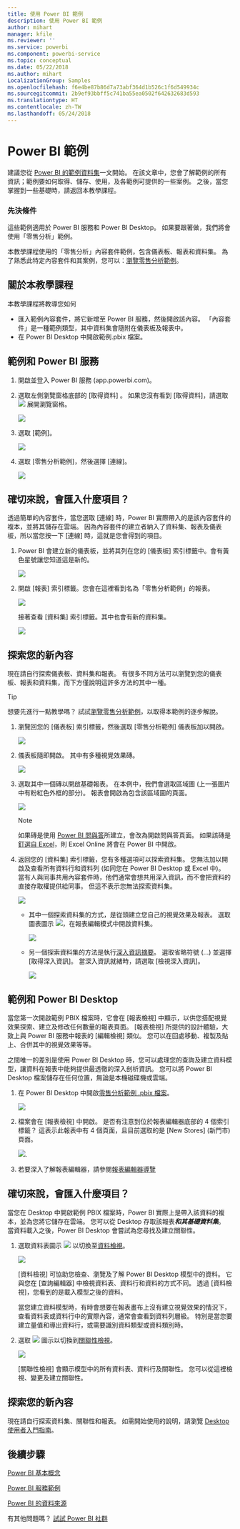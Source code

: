```yaml
---
title: 使用 Power BI 範例
description: 使用 Power BI 範例
author: mihart
manager: kfile
ms.reviewer: ''
ms.service: powerbi
ms.component: powerbi-service
ms.topic: conceptual
ms.date: 05/22/2018
ms.author: mihart
LocalizationGroup: Samples
ms.openlocfilehash: f6e4be87b86d7a73abf364d1b526c1f6d549934c
ms.sourcegitcommit: 2b9ef93bbff5c741ba55ea0502f642632683d593
ms.translationtype: HT
ms.contentlocale: zh-TW
ms.lasthandoff: 05/24/2018
---
```

# <a name="the-power-bi-samples"></a>Power BI 範例

建議您從 [Power BI 的範例資料集](sample-datasets.md)一文開始。 在該文章中，您會了解範例的所有資訊；範例要如何取得、儲存、使用，及各範例可提供的一些案例。 之後，當您掌握到一些基礎時，請返回本教學課程。   

### <a name="prerequisites"></a>先決條件
這些範例適用於 Power BI 服務和 Power BI Desktop。 如果要跟著做，我們將會使用「零售分析」範例。

本教學課程使用的「零售分析」內容套件範例，包含儀表板、報表和資料集。
為了熟悉此特定內容套件和其案例，您可以：[瀏覽零售分析範例](sample-retail-analysis.md)。

## <a name="about-this-tutorial"></a>關於本教學課程
本教學課程將教導您如何 
- 匯入範例內容套件，將它新增至 Power BI 服務，然後開啟該內容。 「內容套件」是一種範例類型，其中資料集會隨附在儀表板及報表中。 
-  在 Power BI Desktop 中開啟範例.pbix 檔案。


## <a name="samples-and-power-bi-service"></a>範例和 Power BI 服務

1. 開啟並登入 Power BI 服務 (app.powerbi.com)。
2. 選取左側瀏覽窗格底部的 [取得資料]  。 如果您沒有看到 [取得資料]，請選取 ![](media/sample-tutorial-connect-to-the-samples/expand-nav.png) 展開瀏覽窗格。
   
   ![](media/sample-tutorial-connect-to-the-samples/pbi_getdata.png)
5. 選取 [範例]。  
   
   ![](media/sample-tutorial-connect-to-the-samples/pbi_samplesdownload.png)
6. 選取 [零售分析範例]，然後選擇 [連線]。   
   
   ![](media/sample-tutorial-connect-to-the-samples/pbi_retailanalysissampleconnect.png)

## <a name="what-exactly-was-imported"></a>確切來說，會匯入什麼項目？
透過簡單的內容套件，當您選取 [連線] 時，Power BI 實際帶入的是該內容套件的複本，並將其儲存在雲端。 因為內容套件的建立者納入了資料集、報表及儀表板，所以當您按一下 [連線] 時，這就是您會得到的項目。 

1. Power BI 會建立新的儀表板，並將其列在您的 [儀表板] 索引標籤中。會有黃色星號讓您知道這是新的。
   
   ![](media/sample-tutorial-connect-to-the-samples/power-bi-new-dashboard.png)
2. 開啟 [報表] 索引標籤。您會在這裡看到名為「零售分析範例」的報表。
   
   ![](media/sample-tutorial-connect-to-the-samples/power-bi-new-report.png)
   
   接著查看 [資料集] 索引標籤。其中也會有新的資料集。
   
   ![](media/sample-tutorial-connect-to-the-samples/power-bi-new-dataset.png)

## <a name="explore-your-new-content"></a>探索您的新內容
現在請自行探索儀表板、資料集和報表。 有很多不同方法可以瀏覽到您的儀表板、報表和資料集，而下方僅說明這許多方法的其中一種。  

> [!TIP]
> 想要先進行一點教學嗎？  試試[瀏覽零售分析範例](sample-retail-analysis.md)，以取得本範例的逐步解說。
> 
> 

1. 瀏覽回您的 [儀表板] 索引標籤，然後選取 [零售分析範例] 儀表板加以開啟。    
   
   ![](media/sample-tutorial-connect-to-the-samples/power-bi-dashboards.png)
2. 儀表板隨即開啟。  其中有多種視覺效果磚。
   
   ![](media/sample-tutorial-connect-to-the-samples/power-bi-dashboards2new.png)
3. 選取其中一個磚以開啟基礎報表。  在本例中，我們會選取區域圖 (上一張圖片中有粉紅色外框的部分)。 報表會開啟為包含該區域圖的頁面。
   
    ![](media/sample-tutorial-connect-to-the-samples/power-bi-report.png)
   
   > [!NOTE]
   > 如果磚是使用 [Power BI 問與答](power-bi-q-and-a.md)所建立，會改為開啟問與答頁面。 如果該磚是[釘選自 Excel](service-dashboard-pin-tile-from-excel.md)，則 Excel Online 將會在 Power BI 中開啟。
   > 
   > 
1. 返回您的 [資料集] 索引標籤，您有多種選項可以探索資料集。  您無法加以開啟及查看所有資料行和資料列 (如同您在 Power BI Desktop 或 Excel 中)。  當有人與同事共用內容套件時，他們通常會想共用深入資訊，而不會把資料的直接存取權提供給同事。 但這不表示您無法探索資料集。  
   
   ![](media/sample-tutorial-connect-to-the-samples/power-bi-chart-icon2.png)
   
   * 其中一個探索資料集的方式，是從頭建立您自己的視覺效果及報表。  選取圖表圖示 ![](media/sample-tutorial-connect-to-the-samples/power-bi-chart-icon4.png)，在報表編輯模式中開啟資料集。
     
       ![](media/sample-tutorial-connect-to-the-samples/power-bi-report-editing.png)
   * 另一個探索資料集的方法是執行[深入資訊摘要](service-insights.md)。 選取省略符號 (...) 並選擇 [取得深入資訊]。 當深入資訊就緒時，請選取 [檢視深入資訊]。
     
       ![](media/sample-tutorial-connect-to-the-samples/power-bi-insights.png)

## <a name="samples-and-power-bi-desktop"></a>範例和 Power BI Desktop 
當您第一次開啟範例 PBIX 檔案時，它會在 [報表檢視] 中顯示，以供您搭配視覺效果探索、建立及修改任何數量的報表頁面。 [報表檢視] 所提供的設計體驗，大致上與 Power BI 服務中報表的 [編輯檢視] 類似。 您可以在回處移動、複製及貼上、合併其中的視覺效果等等。

之間唯一的差別是使用 Power BI Desktop 時，您可以處理您的查詢及建立資料模型，讓資料在報表中能夠提供最透徹的深入剖析資訊。 您可以將 Power BI Desktop 檔案儲存在任何位置，無論是本機磁碟機或雲端。

1. 在 Power BI Desktop 中開啟[零售分析範例 .pbix 檔案](http://download.microsoft.com/download/9/6/D/96DDC2FF-2568-491D-AAFA-AFDD6F763AE3/Retail-Analysis-Sample-PBIX.pbix)。 

    ![](media/sample-tutorial-connect-to-the-samples/power-bi-samples-desktop.png)

1. 檔案會在 [報表檢視] 中開啟。 是否有注意到位於報表編輯器底部的 4 個索引標籤？ 這表示此報表中有 4 個頁面，且目前選取的是 [New Stores] \(新門市\) 頁面。 

    ![](media/sample-tutorial-connect-to-the-samples/power-bi-sample-tabs.png).

3. 若要深入了解報表編輯器，請參閱[報表編輯器導覽](service-the-report-editor-take-a-tour.md)

## <a name="what-exactly-was-imported"></a>確切來說，會匯入什麼項目？
當您在 Desktop 中開啟範例 PBIX 檔案時，Power BI 實際上是帶入該資料的複本，並為您將它儲存在雲端。 您可以從 Desktop 存取該報表***和其基礎資料集***。 當資料載入之後，Power BI Desktop 會嘗試為您尋找及建立關聯性。  

1. 選取資料表圖示 ![](media/sample-tutorial-connect-to-the-samples/power-bi-data-icon.png) 以切換至[資料檢視](desktop-data-view.md)。
 
    ![](media/sample-tutorial-connect-to-the-samples/power-bi-desktop-sample-data.png)

    [資料檢視] 可協助您檢查、瀏覽及了解 Power BI Desktop 模型中的資料。 它與您在 [查詢編輯器] 中檢視資料表、資料行和資料的方式不同。 透過 [資料檢視]，您看到的是載入模型之後的資料。

    當您建立資料模型時，有時會想要在報表畫布上沒有建立視覺效果的情況下，查看資料表或資料行中的實際內容，通常會查看到資料列層級。 特別是當您要建立量值和導出資料行，或需要識別資料類型或資料類別時。

1. 選取 ![](media/sample-tutorial-connect-to-the-samples/power-bi-desktop-relationship-icon.png) 圖示以切換到[關聯性檢視](desktop-relationship-view.md)。
 
    ![](media/sample-tutorial-connect-to-the-samples/power-bi-relationships.png)

    [關聯性檢視] 會顯示模型中的所有資料表、資料行及關聯性。 您可以從這裡檢視、變更及建立關聯性。

## <a name="explore-your-new-content"></a>探索您的新內容
現在請自行探索資料集、關聯性和報表。 如需開始使用的說明，請瀏覽 [Desktop 使用者入門指南](desktop-getting-started.md)。    


## <a name="next-steps"></a>後續步驟
[Power BI 基本概念](service-basic-concepts.md)

[Power BI 服務範例](sample-datasets.md)

[Power BI 的資料來源](service-get-data.md)

有其他問題嗎？ [試試 Power BI 社群](http://community.powerbi.com/)

